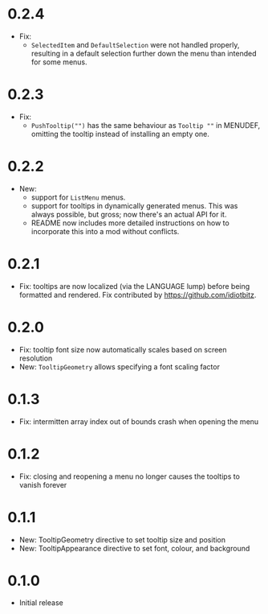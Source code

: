 # 0.2.4

- Fix:
  - `SelectedItem` and `DefaultSelection` were not handled properly, resulting in a default selection further down the menu than intended for some menus.

# 0.2.3

- Fix:
  - `PushTooltip("")` has the same behaviour as `Tooltip ""` in MENUDEF, omitting the tooltip instead of installing an empty one.

# 0.2.2

- New:
  - support for `ListMenu` menus.
  - support for tooltips in dynamically generated menus. This was always possible, but gross; now there's an actual API for it.
  - README now includes more detailed instructions on how to incorporate this into a mod without conflicts.

# 0.2.1

- Fix: tooltips are now localized (via the LANGUAGE lump) before being formatted and rendered. Fix contributed by <https://github.com/idiotbitz>.

# 0.2.0

- Fix: tooltip font size now automatically scales based on screen resolution
- New: `TooltipGeometry` allows specifying a font scaling factor

# 0.1.3

- Fix: intermitten array index out of bounds crash when opening the menu

# 0.1.2

- Fix: closing and reopening a menu no longer causes the tooltips to vanish forever

# 0.1.1

- New: TooltipGeometry directive to set tooltip size and position
- New: TooltipAppearance directive to set font, colour, and background

# 0.1.0

- Initial release
